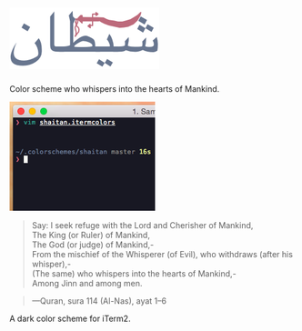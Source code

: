 # ![alt tag](https://github.com/Stelgard/shaitan/blob/master/logo.png)
Color scheme who whispers into the hearts of Mankind.

![alt tag](https://github.com/Stelgard/shaitan/blob/master/preview.png)

> Say: I seek refuge with the Lord and Cherisher of Mankind,  
> The King (or Ruler) of Mankind,  
> The God (or judge) of Mankind,-  
> From the mischief of the Whisperer (of Evil), who withdraws (after his
whisper),-  
> (The same) who whispers into the hearts of Mankind,-  
> Among Jinn and among men.  

> —Quran, sura 114 (Al-Nas), ayat 1–6

A dark color scheme for iTerm2.
